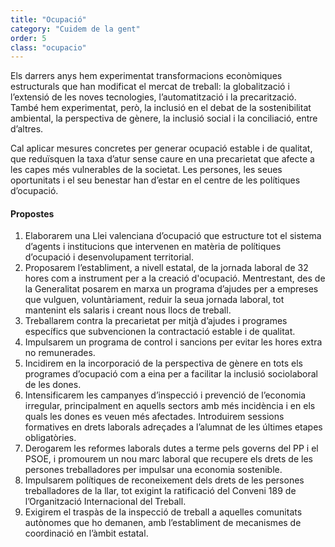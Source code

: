 ```yaml
---
title: "Ocupació"
category: "Cuidem de la gent"
order: 5
class: "ocupacio"
---
```


<div class="programa-intro">

Els darrers anys hem experimentat transformacions econòmiques estructurals que han modificat el mercat de treball: la globalització i l’extensió de les noves tecnologies, l’automatització i la precarització. També hem experimentat, però, la inclusió en el debat de la sostenibilitat ambiental, la perspectiva de gènere, la inclusió social i la conciliació, entre d’altres.

Cal aplicar mesures concretes per generar ocupació estable i de qualitat, que reduïsquen la taxa d’atur sense caure en una precarietat que afecte a les capes més vulnerables de la societat.  Les persones, les seues oportunitats i el seu benestar han d’estar en el centre de les polítiques d’ocupació. 

</div>

<div class="programa-box">

#### Propostes

1.	Elaborarem una Llei valenciana d’ocupació que estructure tot el sistema d’agents i institucions que intervenen en matèria de polítiques d’ocupació i desenvolupament territorial.
1.	Proposarem l’establiment, a nivell estatal, de la jornada laboral de 32 hores com a instrument per a la creació d'ocupació. Mentrestant, des de la Generalitat posarem en marxa un programa d’ajudes per a empreses que vulguen, voluntàriament, reduir la seua jornada laboral, tot mantenint els salaris i creant nous llocs de treball.
2.	Treballarem contra la precarietat per mitjà d’ajudes i programes específics que subvencionen la contractació estable i de qualitat.
3.	Impulsarem un programa de control i sancions per evitar les hores extra no remunerades. 
4.	Incidirem en la incorporació de la perspectiva de gènere en tots els programes d’ocupació com a eina per a facilitar la inclusió sociolaboral de les dones.
5.	Intensificarem les campanyes d’inspecció i prevenció de l’economia irregular, principalment en aquells sectors amb més incidència i en els quals les dones es veuen més afectades. Introduirem sessions formatives en drets laborals adreçades a l’alumnat de les últimes etapes obligatòries.
6.	Derogarem les reformes laborals dutes a terme pels governs del PP i el PSOE, i promourem un nou marc laboral que recupere els drets de les persones treballadores per impulsar una economia sostenible.
7.	Impulsarem polítiques de reconeixement dels drets de les persones treballadores de la llar, tot exigint la ratificació del Conveni 189 de l’Organització Internacional del Treball.
8.	Exigirem el traspàs de la inspecció de treball a aquelles comunitats autònomes que ho demanen, amb l’establiment de mecanismes de coordinació en l’àmbit estatal.

</div>